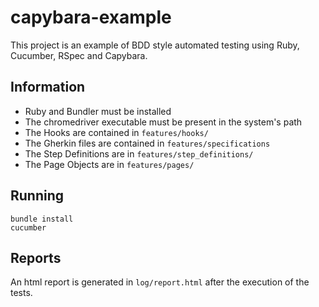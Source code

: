 # capybara-example

 This project is an example of BDD style automated testing using Ruby, Cucumber, RSpec and Capybara.
 
 ## Information
 - Ruby and Bundler must be installed
 - The chromedriver executable must be present in the system's path
 - The Hooks are contained in ```features/hooks/```
 - The Gherkin files are contained in ```features/specifications```
 - The Step Definitions are in ```features/step_definitions/```
 - The Page Objects are in ```features/pages/```

  ## Running
  ```
  bundle install
  cucumber
  ```
  
  ## Reports
  An html report is generated in ```log/report.html``` after the execution of the tests.
